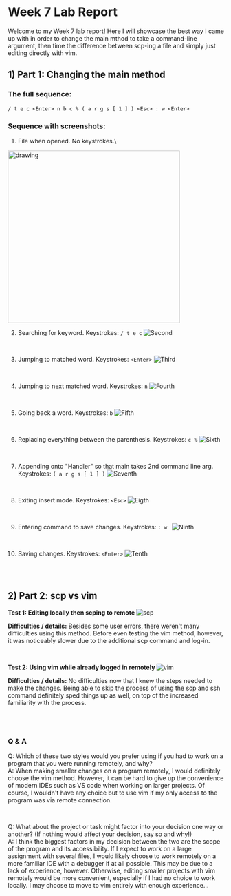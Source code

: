 # Week 7 Lab Report
Welcome to my Week 7 lab report! Here I will showcase the best way I came up with in order to change the main mthod to take a command-line argument, then time the difference between scp-ing a file and simply just editing directly with vim. 
## 1) Part 1: Changing the main method

### The full sequence:
 `/ t e c <Enter> n b c % ( a r g s [ 1 ] ) <Esc> : w <Enter>`
### Sequence with screenshots:

1) File when opened. No keystrokes.\
<img src="./week7images/one.png" alt="drawing" width="400"/>

<br/>

2) Searching for keyword. Keystrokes: `/ t e c`
![Second](./week7images/two.png)

<br/>

3) Jumping to matched word. Keystrokes: `<Enter>`
![Third](./week7images/three.png)

<br/>

4) Jumping to next matched word. Keystrokes: `n`
![Fourth](./week7images/four.png)

<br/>

5) Going back a word. Keystrokes: `b`
![Fifth](./week7images/five.png)

<br/>

6) Replacing everything between the parenthesis. Keystrokes: `c %`
![Sixth](./week7images/six.png)

<br/>

7) Appending onto "Handler" so that main takes 2nd command line arg. Keystrokes: `( a r g s [ 1 ] )`
![Seventh](./week7images/seven.png)

<br/>

8) Exiting insert mode. Keystrokes: `<Esc>`
![Eigth](./week7images/eight.png)

<br/>

9) Entering command to save changes. Keystrokes: `: w `
![Ninth](./week7images/nine.png)

<br/>

10) Saving changes. Keystrokes: `<Enter>`
![Tenth](./week7images/ten.png)

<br/>
<br/>

## 2) Part 2: scp vs vim 

**Test 1: Editing locally then scping to remote**
![scp](./week7images/scptetts.png)

**Difficulties / details:** Besides some user errors, there weren't many difficulties using this method. Before even testing the vim method, however, it was noticeably slower due to the additional scp command and log-in.

<br/>

**Test 2: Using vim while already logged in remotely**
![vim](./week7images/vimtest.png)

**Difficulties / details:** No difficulties now that I knew the steps needed to make the changes. Being able to skip the process of using the scp and ssh command definitely sped things up as well, on top of the increased familiarity with the process.


<br/>
<br/>

### Q & A

Q: Which of these two styles would you prefer using if you had to work on a program that you were running remotely, and why?\
A: When making smaller changes on a program remotely, I would definitely choose the vim method. However, it can be hard to give up the convenience of modern IDEs such as VS code when working on larger projects. Of course, I wouldn't have any choice but to use vim if my only access to the program was via remote connection.

<br/>

Q: What about the project or task might factor into your decision one way or another? (If nothing would affect your decision, say so and why!)\
A: I think the biggest factors in my decision between the two are the scope of the program and its accessibility. If I expect to work on a large assignment with several files, I would likely choose to work remotely on a more familiar IDE with a debugger if at all possible. This may be due to a lack of experience, however. Otherwise, editing smaller projects with vim remotely would be more convenient, especially if I had no choice to work locally. I may choose to move to vim entirely with enough experience...